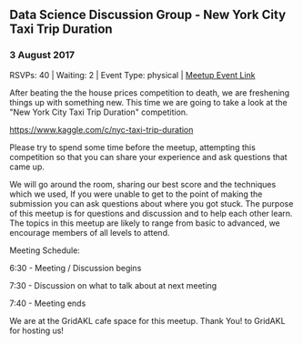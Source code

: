 ## Data Science Discussion Group - New York City Taxi Trip Duration
### 3 August 2017
RSVPs: 40 | Waiting: 2 | Event Type: physical | [Meetup Event Link](https://www.meetup.com/Data-Science-Discussion-Auckland/events/240983932)

After beating the the house prices competition to death, we are freshening things up with something new. This time we are going to take a look at the "New York City Taxi Trip Duration" competition.

https://www.kaggle.com/c/nyc-taxi-trip-duration

Please try to spend some time before the meetup, attempting this competition so that you can share your experience and ask questions that came up.

We will go around the room, sharing our best score and the techniques which we used, If you were unable to get to the point of making the submission you can ask questions about where you got stuck. The purpose of this meetup is for questions and discussion and to help each other learn. The topics in this meetup are likely to range from basic to advanced, we encourage members of all levels to attend.

Meeting Schedule:

6:30 - Meeting / Discussion begins

7:30 - Discussion on what to talk about at next meeting

7:40 - Meeting ends

We are at the GridAKL cafe space for this meetup. Thank You! to GridAKL for hosting us!
